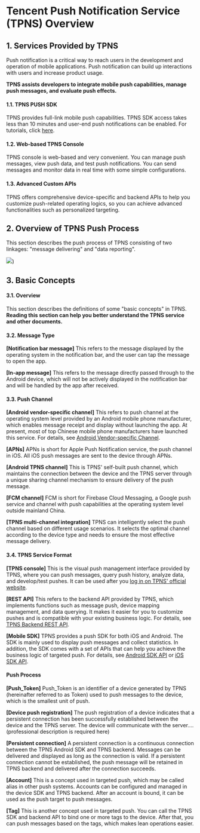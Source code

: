 ﻿# Tencent Push Notification Service (TPNS) Overview

## 1. Services Provided by TPNS

Push notification is a critical way to reach users in the development and operation of mobile applications. Push notification can build up interactions with users and increase product usage.

**TPNS assists developers to integrate mobile push capabilities, manage push messages, and evaluate push effects.**

#### 1.1. TPNS PUSH SDK

TPNS provides full-link mobile push capabilities. TPNS SDK access takes less than 10 minutes and user-end push notifications can be enabled. For tutorials, click [here](http://docs.developer.qq.com/xg/android_access.html).

#### 1.2. Web-based TPNS Console

TPNS console is web-based and very convenient. You can manage push messages, view push data, and test push notifications. You can send messages and monitor data in real time with some simple configurations.

#### 1.3. Advanced Custom APIs

TPNS offers comprehensive device-specific and backend APIs to help you customize push-related operating logics, so you can achieve advanced functionalities such as personalized targeting.


## 2. Overview of TPNS Push Process

This section describes the push process of TPNS consisting of two linkages: "message delivering" and "data reporting".

![](https://ws2.sinaimg.cn/large/006tNbRwgy1fvgxxr3qyxj30rm132wg4.jpg))


## 3. Basic Concepts

#### 3.1. Overview

This section describes the definitions of some "basic concepts" in TPNS. **Reading this section can help you better understand the TPNS service and other documents.** 

#### 3.2. Message Type

**[Notification bar message]**
This refers to the message displayed by the operating system in the notification bar, and the user can tap the message to open the app.

**[In-app message]**
This refers to the message directly passed through to the Android device, which will not be actively displayed in the notification bar and will be handled by the app after received.

#### 3.3. Push Channel

**[Android vendor-specific channel]**
This refers to push channel at the operating system level provided by an Android mobile phone manufacturer, which enables message receipt and display without launching the app. At present, most of top Chinese mobile phone manufacturers have launched this service. For details, see [Android Vendor-specific Channel](http://docs.developer.qq.com/xg/android_access/huawei_push.html).

**[APNs]**
APNs is short for Apple Push Notification service, the push channel in iOS. All iOS push messages are sent to the device through APNs.

**[Android TPNS channel]**
This is TPNS' self-built push channel, which maintains the connection between the device and the TPNS server through a unique sharing channel mechanism to ensure delivery of the push message.

**[FCM channel]**
FCM is short for Firebase Cloud Messaging, a Google push service and channel with push capabilities at the operating system level outside mainland China.

**[TPNS multi-channel integration]**
TPNS can intelligently select the push channel based on different usage scenarios. It selects the optimal channel according to the device type and needs to ensure the most effective message delivery.


#### 3.4. TPNS Service Format

**[TPNS console]**
This is the visual push management interface provided by TPNS, where you can push messages, query push history, analyze data, and develop/test pushes. It can be used after you [log in on TPNS' official website]().

**[REST API]**
This refers to the backend API provided by TPNS, which implements functions such as message push, device mapping management, and data querying. It makes it easier for you to customize pushes and is compatible with your existing business logic. For details, see [TPNS Backend REST API](http://docs.developer.qq.com/xg/server_api/rest.html).

**[Mobile SDK]**
TPNS provides a push SDK for both iOS and Android. The SDK is mainly used to display push messages and collect statistics. In addition, the SDK comes with a set of APIs that can help you achieve the business logic of targeted push. For details, see [Android SDK API](http://docs.developer.qq.com/xg/android_access/api.html) or [iOS SDK API](http://docs.developer.qq.com/xg/ios_access/ios-sdk-api-jie-kou-wen-dang.html).


#### Push Process

**[Push_Token]**
Push_Token is an identifier of a device generated by TPNS (hereinafter referred to as Token) used to push messages to the device, which is the smallest unit of push.

**[Device push registration]**
The push registration of a device indicates that a persistent connection has been successfully established between the device and the TPNS server. The device will communicate with the server.... (professional description is required here)

**[Persistent connection]**
A persistent connection is a continuous connection between the TPNS Android SDK and TPNS backend. Messages can be delivered and displayed as long as the connection is valid. If a persistent connection cannot be established, the push message will be retained in TPNS backend and delivered after the connection succeeds.

**[Account]**
This is a concept used in targeted push, which may be called alias in other push systems. Accounts can be configured and managed in the device SDK and TPNS backend. After an account is bound, it can be used as the push target to push messages.

**[Tag]**
This is another concept used in targeted push. You can call the TPNS SDK and backend API to bind one or more tags to the device. After that, you can push messages based on the tags, which makes lean operations easier.


